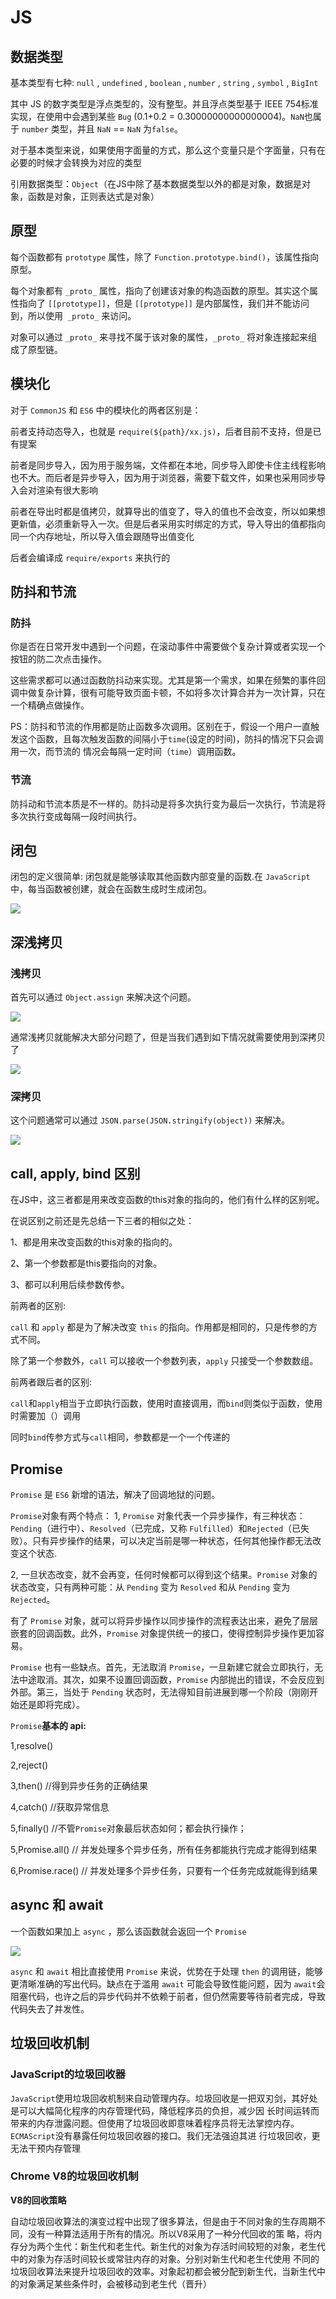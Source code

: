 # JS
## 数据类型

基本类型有七种:  `null` , `undefined` , `boolean` , `number` , `string` , `symbol` , `BigInt`

其中 JS 的数字类型是浮点类型的，没有整型。并且浮点类型基于 IEEE 754标准实现，在使用中会遇到某些 `Bug` (0.1+0.2 = 0.30000000000000004)。`NaN`也属于 `number` 类型，并且 `NaN` == `NaN` 为`false`。

对于基本类型来说，如果使用字面量的方式，那么这个变量只是个字面量，只有在必要的时候才会转换为对应的类型

引用数据类型：`Object`（在JS中除了基本数据类型以外的都是对象，数据是对象，函数是对象，正则表达式是对象）

## 原型
每个函数都有 `prototype` 属性，除了 `Function.prototype.bind()`，该属性指向原型。

每个对象都有 `_proto_` 属性，指向了创建该对象的构造函数的原型。其实这个属性指向了 `[[prototype]]`，但是 `[[prototype]]` 是内部属性，我们并不能访问到，所以使用` _proto_` 来访问。

对象可以通过 `_proto_` 来寻找不属于该对象的属性，`_proto_` 将对象连接起来组成了原型链。

## 模块化
对于 `CommonJS` 和 `ES6` 中的模块化的两者区别是：

前者支持动态导入，也就是 `require(${path}/xx.js)`，后者目前不支持，但是已有提案

前者是同步导入，因为用于服务端，文件都在本地，同步导入即使卡住主线程影响也不大。而后者是异步导入，因为用于浏览器，需要下载文件，如果也采用同步导入会对渲染有很大影响

前者在导出时都是值拷贝，就算导出的值变了，导入的值也不会改变，所以如果想更新值，必须重新导入一次。但是后者采用实时绑定的方式，导入导出的值都指向同一个内存地址，所以导入值会跟随导出值变化

后者会编译成 `require/exports` 来执行的

## 防抖和节流

### 防抖
你是否在日常开发中遇到一个问题，在滚动事件中需要做个复杂计算或者实现一个按钮的防二次点击操作。

这些需求都可以通过函数防抖动来实现。尤其是第一个需求，如果在频繁的事件回调中做复杂计算，很有可能导致页面卡顿，不如将多次计算合并为一次计算，只在一个精确点做操作。

PS：防抖和节流的作用都是防止函数多次调用。区别在于，假设一个用户一直触发这个函数，且每次触发函数的间隔小于`time`(设定的时间)，防抖的情况下只会调用一次，而节流的 情况会每隔一定时间（`time`）调用函数。

### 节流
防抖动和节流本质是不一样的。防抖动是将多次执行变为最后一次执行，节流是将多次执行变成每隔一段时间执行。

## 闭包
闭包的定义很简单: 闭包就是能够读取其他函数内部变量的函数.在 `JavaScript` 中，每当函数被创建，就会在函数生成时生成闭包。

![](../\.vuepress/public/bibao.png)

## 深浅拷贝

### 浅拷贝

首先可以通过 `Object.assign` 来解决这个问题。

![](../\.vuepress/public/qiankaobei.png)

通常浅拷贝就能解决大部分问题了，但是当我们遇到如下情况就需要使用到深拷贝了

![](../\.vuepress/public/jsqian.png)


### 深拷贝

这个问题通常可以通过 `JSON.parse(JSON.stringify(object))` 来解决。

![](../\.vuepress/public/shenkaobei.png)


## call, apply, bind 区别

在JS中，这三者都是用来改变函数的this对象的指向的，他们有什么样的区别呢。

在说区别之前还是先总结一下三者的相似之处：

1、都是用来改变函数的this对象的指向的。

2、第一个参数都是this要指向的对象。

3、都可以利用后续参数传参。

前两者的区别:

`call` 和 `apply` 都是为了解决改变 `this` 的指向。作用都是相同的，只是传参的方式不同。

除了第一个参数外，`call` 可以接收一个参数列表，`apply` 只接受一个参数数组。

前两者跟后者的区别:

`call`和`apply`相当于立即执行函数，使用时直接调用，而`bind`则类似于函数，使用时需要加（）调用

同时`bind`传参方式与`call`相同，参数都是一个一个传递的

## Promise 

`Promise` 是 `ES6` 新增的语法，解决了回调地狱的问题。

`Promise`对象有两个特点：
1, `Promise` 对象代表一个异步操作，有三种状态：`Pending`（进行中）、`Resolved`（已完成，又称 `Fulfilled`）和`Rejected`（已失败）。只有异步操作的结果，可以决定当前是哪一种状态，任何其他操作都无法改变这个状态.

2, 一旦状态改变，就不会再变，任何时候都可以得到这个结果。`Promise` 对象的状态改变，只有两种可能：从 `Pending` 变为 `Resolved` 和从 `Pending` 变为 `Rejected`。

有了 `Promise` 对象，就可以将异步操作以同步操作的流程表达出来，避免了层层嵌套的回调函数。此外，`Promise` 对象提供统一的接口，使得控制异步操作更加容易。

`Promise` 也有一些缺点。首先，无法取消 `Promise`，一旦新建它就会立即执行，无法中途取消。其次，如果不设置回调函数，`Promise` 内部抛出的错误，不会反应到外部。第三，当处于 `Pending` 状态时，无法得知目前进展到哪一个阶段（刚刚开始还是即将完成）。

`Promise`**基本的 api:**

1,resolve()

2,reject()

3,then()        //得到异步任务的正确结果

4,catch()       //获取异常信息

5,finally()     //不管`Promise`对象最后状态如何；都会执行操作；

5,Promise.all() // 并发处理多个异步任务，所有任务都能执行完成才能得到结果

6,Promise.race() // 并发处理多个异步任务，只要有一个任务完成就能得到结果

## async 和 await

一个函数如果加上 `async` ，那么该函数就会返回一个 `Promise`

![](../\.vuepress/public/promise.png)

`async` 和 `await` 相比直接使用 `Promise` 来说，优势在于处理 `then` 的调用链，能够更清晰准确的写出代码。缺点在于滥用 `await` 可能会导致性能问题，因为 `await`会阻塞代码，也许之后的异步代码并不依赖于前者，但仍然需要等待前者完成，导致代码失去了并发性。

## 垃圾回收机制

### JavaScript的垃圾回收器

`JavaScript`使用垃圾回收机制来自动管理内存。垃圾回收是一把双刃剑，其好处是可以大幅简化程序的内存管理代码，降低程序员的负担，减少因 长时间运转而带来的内存泄露问题。但使用了垃圾回收即意味着程序员将无法掌控内存。`ECMAScript`没有暴露任何垃圾回收器的接口。我们无法强迫其进 行垃圾回收，更无法干预内存管理

### Chrome V8的垃圾回收机制

**V8的回收策略**

自动垃圾回收算法的演变过程中出现了很多算法，但是由于不同对象的生存周期不同，没有一种算法适用于所有的情况。所以V8采用了一种分代回收的策 略，将内存分为两个生代：新生代和老生代。新生代的对象为存活时间较短的对象，老生代中的对象为存活时间较长或常驻内存的对象。分别对新生代和老生代使用 不同的垃圾回收算法来提升垃圾回收的效率。对象起初都会被分配到新生代，当新生代中的对象满足某些条件时，会被移动到老生代（晋升）






